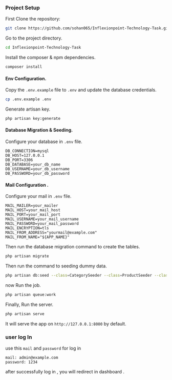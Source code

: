 ### Project Setup

First Clone the repository:

```bash
git clone https://github.com/sohan065/Inflexionpoint-Technology-Task.git

```

Go to the project directory.

```bash
cd Inflexionpoint-Technology-Task
```

Install the composer & npm dependencies.

```bash
composer install
```

#### Env Configuration.

Copy the `.env.example` file to `.env` and update the database credentials.

```bash
cp .env.example .env

```

Generate artisan key.

```bash
php artisan key:generate
```

#### Database Migration & Seeding.

Configure your database in `.env` file.

```dotenv
DB_CONNECTION=mysql
DB_HOST=127.0.0.1
DB_PORT=3306
DB_DATABASE=your_db_name
DB_USERNAME=your_db_username
DB_PASSWORD=your_db_password
```

#### Mail Configuration .

Configure your mail in `.env` file.

```dotenv
MAIL_MAILER=your_mailer
MAIL_HOST=your_mail_host
MAIL_PORT=your_mail_port
MAIL_USERNAME=your_mail_username
MAIL_PASSWORD=your_mail_password
MAIL_ENCRYPTION=tls
MAIL_FROM_ADDRESS="yourmail@example.com"
MAIL_FROM_NAME="${APP_NAME}"
```

Then run the database migration command to create the tables.

```bash
php artisan migrate
```

Then run the command to seeding dummy data.

```bash
php artisan db:seed --class=CategorySeeder --class=ProductSeeder --class=UserSeeder

```

now Run the job.

```bash
php artisan queue:work
```

Finally, Run the server.

```bash
php artisan serve
```

It will serve the app on `http://127.0.0.1:8000` by default.

### user log In

use this `mail` and `password` for log in

```
mail: admin@example.com
password: 1234

```

after successfully log in , you will redirect in dashboard .
